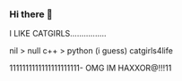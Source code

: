 ### Hi there 👋

<!--
**ilikecatgirls/ilikecatgirls** is a ✨ _special_ ✨ repository because its `README.md` (this file) appears on your GitHub profile.

Here are some ideas to get you started:

- 🔭 I’m currently working on catgirl hub
- 🌱 I’m currently learning C#, Lua+RLua, "c++" and JS
- 👯 I’m looking to collaborate on nil
- 🤔 I’m looking for help with nil for now
- 💬 Ask me about anythin lua or csharp related (i kinda sux with csharp tho)
- 📫 How to reach me: nil
- 😄 Pronouns: "her"
- ⚡ Fun fact: lua is easier than csharp
--> I LIKE CATGIRLS................


nil > null
c++ > python (i guess)
catgirls4life























1111111111111111111111- OMG IM HAXXOR@!!!11


